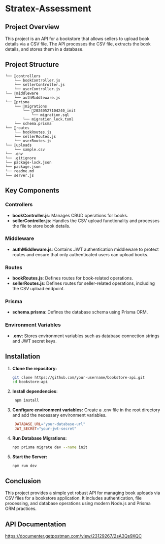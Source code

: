 # Stratex-Assessment

## Project Overview

This project is an API for a bookstore that allows sellers to upload book details via a CSV file. The API processes the CSV file, extracts the book details, and stores them in a database.

## Project Structure
```
└── 📁controllers
    └── bookController.js
    └── sellerController.js
    └── userController.js
└── 📁middleware
    └── authMiddleware.js
└── 📁prisma
    └── 📁migrations
        └── 📁20240527104240_init
            └── migration.sql
        └── migration_lock.toml
    └── schema.prisma
└── 📁routes
    └── bookRoutes.js
    └── sellerRoutes.js
    └── userRoutes.js
└── 📁uploads
    └── sample.csv
└── .env
└── .gitignore
└── package-lock.json
└── package.json
└── readme.md
└── server.js
```


## Key Components

### Controllers

- **bookController.js**: Manages CRUD operations for books.
- **sellerController.js**: Handles the CSV upload functionality and processes the file to store book details.

### Middleware

- **authMiddleware.js**: Contains JWT authentication middleware to protect routes and ensure that only authenticated users can upload books.

### Routes

- **bookRoutes.js**: Defines routes for book-related operations.
- **sellerRoutes.js**: Defines routes for seller-related operations, including the CSV upload endpoint.

### Prisma

- **schema.prisma**: Defines the database schema using Prisma ORM.

### Environment Variables

- **.env**: Stores environment variables such as database connection strings and JWT secret keys.

## Installation

1. **Clone the repository:**
   ```sh
   git clone https://github.com/your-username/bookstore-api.git
   cd bookstore-api
2. **Install dependencies:**
   ```sh
    npm install
3. **Configure environment variables:**
   Create a .env file in the root directory and add the necessary environment variables.
   ```makefile
    DATABASE_URL="your-database-url"
    JWT_SECRET="your-jwt-secret"
4. **Run Database Migrations:**
   ```sh
   npx prisma migrate dev --name init
5. **Start the Server:**
   ```sh
   npm run dev

## Conclusion
This project provides a simple yet robust API for managing book uploads via CSV files for a bookstore application. It includes authentication, file processing, and database operations using modern Node.js and Prisma ORM practices.  

## API Documentation
https://documenter.getpostman.com/view/23129267/2sA3Qs9XQC
